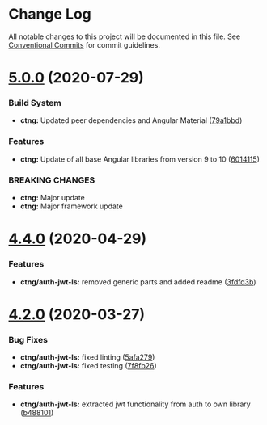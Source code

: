 # Change Log

All notable changes to this project will be documented in this file.
See [Conventional Commits](https://conventionalcommits.org) for commit guidelines.

# [5.0.0](https://codetrust.visualstudio.com/Angular%20Libraries/_git/ctng/compare/v4.4.0...v5.0.0) (2020-07-29)


### Build System

* **ctng:** Updated peer dependencies and Angular Material ([79a1bbd](https://codetrust.visualstudio.com/Angular%20Libraries/_git/ctng/commits/79a1bbd34d49302ea319a9edc98d87eb0aed4e73))


### Features

* **ctng:** Update of all base Angular libraries from version 9 to 10 ([6014115](https://codetrust.visualstudio.com/Angular%20Libraries/_git/ctng/commits/60141156637c65583c44a7ab78b3844eb8cff74e))


### BREAKING CHANGES

* **ctng:** Major update
* **ctng:** Major framework update





# [4.4.0](https://codetrust.visualstudio.com/Angular%20Libraries/_git/ctng/compare/v4.3.1...v4.4.0) (2020-04-29)


### Features

* **ctng/auth-jwt-ls:** removed generic parts and added readme ([3fdfd3b](https://codetrust.visualstudio.com/Angular%20Libraries/_git/ctng/commits/3fdfd3bf5e7b1faf1abca13daf02245daba1ffe7))





# [4.2.0](https://codetrust.visualstudio.com/Angular%20Libraries/_git/ctng/compare/v4.1.0...v4.2.0) (2020-03-27)


### Bug Fixes

* **ctng/auth-jwt-ls:** fixed linting ([5afa279](https://codetrust.visualstudio.com/Angular%20Libraries/_git/ctng/commits/5afa2796e660fcc548b4c7016bbe85551183bc21))
* **ctng/auth-jwt-ls:** fixed testing ([7f8fb26](https://codetrust.visualstudio.com/Angular%20Libraries/_git/ctng/commits/7f8fb2668953604981651a0c2a324fa040ebffcf))


### Features

* **ctng/auth-jwt-ls:** extracted jwt functionality from auth to own library ([b488101](https://codetrust.visualstudio.com/Angular%20Libraries/_git/ctng/commits/b488101a5d31f8339209e1cb2f9d3c2359cbc4e5))
